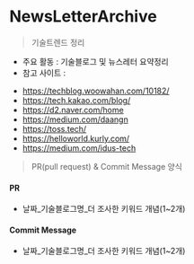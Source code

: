 # NewsLetterArchive

> 기술트렌드 정리
- 주요 활동 : 기술블로그 및 뉴스레터 요약정리
- 참고 사이트 : 
+ https://techblog.woowahan.com/10182/
+ https://tech.kakao.com/blog/
+ https://d2.naver.com/home
+ https://medium.com/daangn
+ https://toss.tech/
+ https://helloworld.kurly.com/
+ https://medium.com/idus-tech

> PR(pull request) & Commit Message 양식

#### PR
- 날짜_기술블로그명_더 조사한 키워드 개념(1~2개)
#### Commit Message
- 날짜_기술블로그명_더 조사한 키워드 개념(1~2개)
